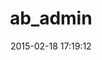 ---
layout: post
title:  "ab_admin"
repo:   "leschenko/ab_admin"
date:   2015-02-18 17:19:12
gemurl: https://github.com/leschenko/ab_admin
---